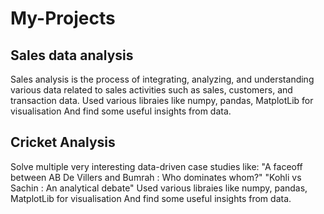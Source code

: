 # My-Projects
## Sales data analysis

 Sales analysis is the process of integrating, analyzing, and understanding various data related to sales activities such as sales, customers, and transaction data.
Used various libraies like numpy, pandas, MatplotLib for visualisation
And find some useful insights from data.


## Cricket Analysis 
Solve multiple very interesting data-driven case studies like:
"A faceoff between AB De Villers and Bumrah : Who dominates whom?"
"Kohli vs Sachin : An analytical debate"
Used various libraies like numpy, pandas, MatplotLib for visualisation
And find some useful insights from data.
